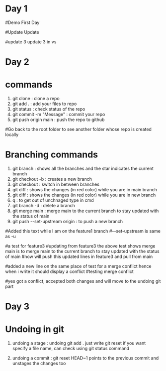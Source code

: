 # Day 1
#Demo
First Day

#Update
Update 

#update 3
update 3 in vs

# Day 2
# commands
1) git clone <url> : clone a repo
2) git add . : add your files to repo
3) git status : check status of the repo
4) git commit -m "Message" : commit your repo
5) git push origin main : push the repo to github

#Go back to the root folder to see another folder whose repo is created locally

# Branching commands
1) git branch : shows all the branches and the star indicates the current branch
2) git checkout -b <branch-name> : creates a new branch
3) git checkout <branch name> : switch in between branches
4) git diff <branch name> : shows the changes (in red color) while you are in main branch
5) git diff : shows the changes (in red color) while you are in new branch
6) q : to get out of unchnaged type in cmd
7) git branch -d <branch name> : delete a branch
8) git merge main : merge main to the current branch to stay updated with the status of main 
9) git push --set-upstream origin <branch-name> : to push a new branch

#Added this text while I am on the feature1 branch
#--set-upstream is same as -u

#a test for feature3 <git merge master>
#updating from feature3 the above test shows merge main is to merge main to the current branch to stay updated with the status of main
#now will push this updated lines in feature3 and pull from main

#added a new line on the same place of test for a merge conflict hence when i write <git merge main> it should display a conflict
#testing merge conflict

#yes got a conflict, accepted both changes and will move to the undoing git part

# Day 3
# Undoing in git

1) undoing a stage : undoing git add .
just write git reset if you want specify a file name, can check using git status command

2) undoing a commit : git reset HEAD~1
points to the previous commit and unstages the changes too